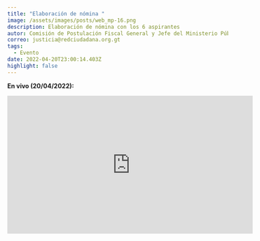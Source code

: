 ```yaml
---
title: "Elaboración de nómina "
image: /assets/images/posts/web_mp-16.png
description: Elaboración de nómina con los 6 aspirantes
autor: Comisión de Postulación Fiscal General y Jefe del Ministerio Público
correo: justicia@redciudadana.org.gt
tags:
  - Evento
date: 2022-04-20T23:00:14.403Z
highlight: false
---
```

**En vivo (20/04/2022):**

<iframe width="560" height="315" src="https://www.youtube.com/embed/YJGy_4qRN4Y" title="YouTube video player" frameborder="0" allow="accelerometer; autoplay; clipboard-write; encrypted-media; gyroscope; picture-in-picture" allowfullscreen></iframe>